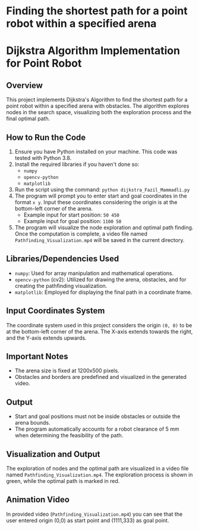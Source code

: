 # Finding the shortest path for a point robot within a specified arena
# Dijkstra Algorithm Implementation for Point Robot

## Overview
This project implements Dijkstra's Algorithm to find the shortest path for a point robot within a specified arena with obstacles. The algorithm explores nodes in the search space, visualizing both the exploration process and the final optimal path.

## How to Run the Code
1. Ensure you have Python installed on your machine. This code was tested with Python 3.8.
2. Install the required libraries if you haven't done so:
   - `numpy`
   - `opencv-python`
   - `matplotlib`
3. Run the script using the command: `python dijkstra_Fazil_Mammadli.py`
4. The program will prompt you to enter start and goal coordinates in the format `x y`. Input these coordinates considering the origin is at the bottom-left corner of the arena.
   - Example input for start position: `50 450`
   - Example input for goal position: `1100 50`
5. The program will visualize the node exploration and optimal path finding. Once the computation is complete, a video file named `Pathfinding_Visualization.mp4` will be saved in the current directory.

## Libraries/Dependencies Used
- `numpy`: Used for array manipulation and mathematical operations.
- `opencv-python` (cv2): Utilized for drawing the arena, obstacles, and for creating the pathfinding visualization.
- `matplotlib`: Employed for displaying the final path in a coordinate frame.

## Input Coordinates System
The coordinate system used in this project considers the origin `(0, 0)` to be at the bottom-left corner of the arena. The X-axis extends towards the right, and the Y-axis extends upwards.

## Important Notes
- The arena size is fixed at 1200x500 pixels.
- Obstacles and borders are predefined and visualized in the generated video.
  
## Output 
- Start and goal positions must not be inside obstacles or outside the arena bounds.
- The program automatically accounts for a robot clearance of 5 mm when determining the feasibility of the path.

## Visualization and Output
The exploration of nodes and the optimal path are visualized in a video file named `Pathfinding_Visualization.mp4`. The exploration process is shown in green, while the optimal path is marked in red.

## Animation Video
In provided video (`Pathfinding_Visualization.mp4`) you can see that the user entered origin (0,0) as start point and (1111,333) as goal point.
